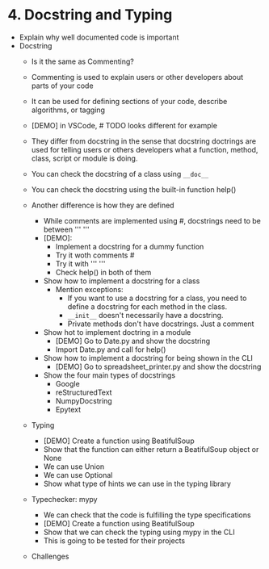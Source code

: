 # 4. Docstring and Typing

- Explain why well documented code is important
- Docstring
    - Is it the same as Commenting?
    - Commenting is used to explain users or other developers about parts of your code
    - It can be used for defining sections of your code, describe algorithms, or tagging
    - [DEMO] in VSCode, # TODO looks different for example

    - They differ from docstring in the sense that docstring doctrings are used for telling users or others developers what a function, method, class, script or module is doing.
    - You can check the docstring of a class using `__doc__`
    - You can check the docstring using the built-in function help()
    - Another difference is how they are defined
        - While comments are implemented using #, docstrings need to be between ''' '''
        - [DEMO]:
            - Implement a docstring for a dummy function
            - Try it woth comments #
            - Try it with ''' '''
            - Check help() in both of them
        - Show how to implement a docstring for a class
            - Mention exceptions:
                - If you want to use a docstring for a class, you need to define a docstring for each method in the class.
                - `__init__` doesn't necessarily have a docstring.
                - Private methods don't have docstrings. Just a comment
        - Show hot to implement doctring in a module
            - [DEMO] Go to Date.py and show the docstring
            - Import Date.py and call for help()
        - Show how to implement a docstring for being shown in the CLI
            - [DEMO] Go to spreadsheet_printer.py and show the docstring
        - Show the four main types of docstrings
            - Google
            - reStructuredText
            - NumpyDocstring
            - Epytext
    - Typing
        - [DEMO] Create a function using BeatifulSoup
        - Show that the function can either return a BeatifulSoup object or None
        - We can use Union
        - We can use Optional
        - Show what type of hints we can use in the typing library
    
    - Typechecker: mypy
        - We can check that the code is fulfilling the type specifications
        - [DEMO] Create a function using BeatifulSoup
        - Show that we can check the typing using mypy in the CLI
        - This is going to be tested for their projects
    - Challenges
    